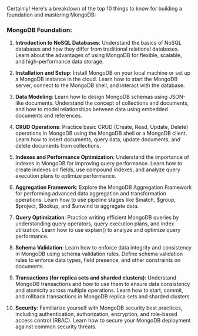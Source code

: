 Certainly! Here's a breakdown of the top 10 things to know for building a foundation and mastering MongoDB:

### MongoDB Foundation:

1. **Introduction to NoSQL Databases**: Understand the basics of NoSQL databases and how they differ from traditional relational databases. Learn about the advantages of using MongoDB for flexible, scalable, and high-performance data storage.

2. **Installation and Setup**: Install MongoDB on your local machine or set up a MongoDB instance in the cloud. Learn how to start the MongoDB server, connect to the MongoDB shell, and interact with the database.

3. **Data Modeling**: Learn how to design MongoDB schemas using JSON-like documents. Understand the concept of collections and documents, and how to model relationships between data using embedded documents and references.

4. **CRUD Operations**: Practice basic CRUD (Create, Read, Update, Delete) operations in MongoDB using the MongoDB shell or a MongoDB client. Learn how to insert documents, query data, update documents, and delete documents from collections.

5. **Indexes and Performance Optimization**: Understand the importance of indexes in MongoDB for improving query performance. Learn how to create indexes on fields, use compound indexes, and analyze query execution plans to optimize performance.

6. **Aggregation Framework**: Explore the MongoDB Aggregation Framework for performing advanced data aggregation and transformation operations. Learn how to use pipeline stages like $match, $group, $project, $lookup, and $unwind to aggregate data.

7. **Query Optimization**: Practice writing efficient MongoDB queries by understanding query operators, query execution plans, and index utilization. Learn how to use explain() to analyze and optimize query performance.

8. **Schema Validation**: Learn how to enforce data integrity and consistency in MongoDB using schema validation rules. Define schema validation rules to enforce data types, field presence, and other constraints on documents.

9. **Transactions (for replica sets and sharded clusters)**: Understand MongoDB transactions and how to use them to ensure data consistency and atomicity across multiple operations. Learn how to start, commit, and rollback transactions in MongoDB replica sets and sharded clusters.

10. **Security**: Familiarize yourself with MongoDB security best practices, including authentication, authorization, encryption, and role-based access control (RBAC). Learn how to secure your MongoDB deployment against common security threats.
